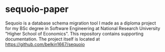 # sequoio-paper
Sequoio is a database schema migration tool I made as a diploma project for my BSc degree in Software Engineering at National Research University "Higher School of Economics". This repository contains supporting documentation. The project itself is located at https://github.com/belkin1667/sequoio
